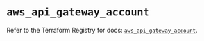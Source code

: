 # `aws_api_gateway_account`

Refer to the Terraform Registry for docs: [`aws_api_gateway_account`](https://registry.terraform.io/providers/hashicorp/aws/4.54.0/docs/resources/api_gateway_account).
